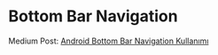 # Bottom Bar Navigation

Medium Post: [Android Bottom Bar Navigation Kullanımı](https://emirtopaloglu.medium.com/android-bottom-navigation-bar-kullan%C4%B1m%C4%B1-b3821cc508b1)
